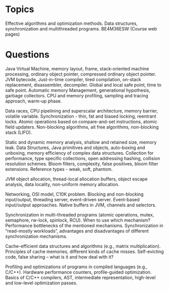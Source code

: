 # Topics
Effective algorithms and optimization methods. Data structures, synchronization and multithreaded programs. BE4M36ESW (Course web pages)

# Questions
Java Virtual Machine, memory layout, frame, stack-oriented machine processing, ordinary object pointer, compressed ordinary object pointer. JVM bytecode, Just-in-time compiler, tired compilation, on-stack replacement, disassembler, decompiler. Global and local safe point, time to safe point. Automatic memory Management, generational hypothesis, garbage collectors. CPU and memory profiling, sampling and tracing approach, warm-up phase.

Data races, CPU pipelining and superscalar architecture, memory barrier, volatile variable. Synchronization - thin, fat and biased locking, reentrant locks. Atomic operations based on compare-and-set instructions, atomic field updaters. Non-blocking algorithms, ait free algorithms, non-blocking stack (LIFO).

Static and dynamic memory analysis, shallow and retained size, memory leak. Data Structures, Java primitives and objects, auto-boxing and unboxing, memory efficiency of complex data structures. Collection for performance, type specific collections, open addressing
hashing, collision resolution schemes. Bloom filters, complexity, false positives, bloom filter extensions. Reference types - weak, soft, phantom.

JVM object allocation, thread-local allocation buffers, object escape analysis, data locality, non-uniform memory allocation.

Networking, OSI model, C10K problem. Blocking and non-blocking input/output, threading server, event-driven server. Event-based input/output approaches. Native buffers in JVM, channels and selectors.

Synchronization in multi-threaded programs (atomic operations, mutex, semaphore, rw-lock, spinlock, RCU). When to use which mechanism? Performance bottlenecks of the mentioned mechanisms. Synchronization in “read-mostly workloads”, advantages and disadvantages
of different synchronization mechanisms.

Cache-efficient data structures and algorithms (e.g., matrix multiplication). Principles of cache memories, different kinds of cache misses. Self-evicting code, false sharing – what is it and how deal with it?

Profiling and optimizations of programs in compiled languages (e.g., C/C++). Hardware performance counters, profile-guided optimization. Basics of C/C++ compilers, AST, intermediate representation, high-level and low-level optimization passes.
